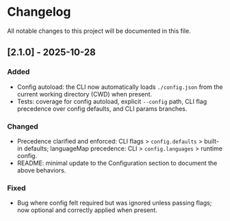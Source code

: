 # Changelog

All notable changes to this project will be documented in this file.

## [2.1.0] - 2025-10-28
### Added
- Config autoload: the CLI now automatically loads `./config.json` from the current working directory (CWD) when present.
- Tests: coverage for config autoload, explicit `--config` path, CLI flag precedence over config defaults, and CLI params branches.

### Changed
- Precedence clarified and enforced: CLI flags > `config.defaults` > built-in defaults; languageMap precedence: CLI > `config.languages` > runtime config.
- README: minimal update to the Configuration section to document the above behaviors.

### Fixed
- Bug where config felt required but was ignored unless passing flags; now optional and correctly applied when present.

